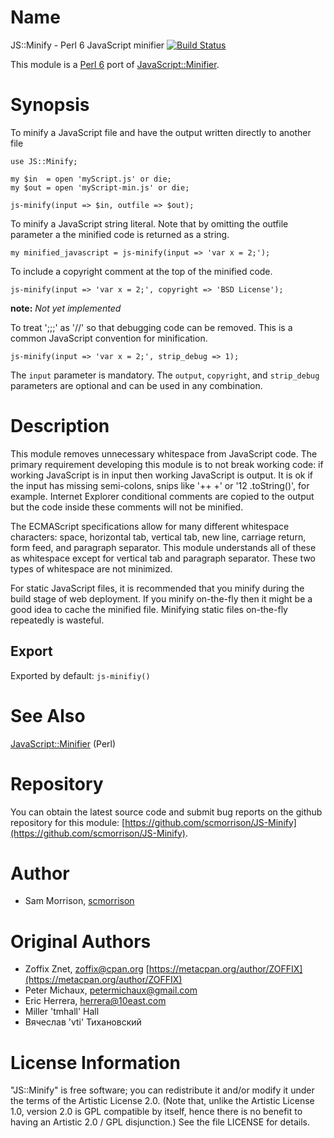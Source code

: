 # Name

JS::Minify - Perl 6 JavaScript minifier [![Build Status](https://travis-ci.org/scmorrison/JS-Minify.svg?branch=master)](https://travis-ci.org/scmorrison/JS-Minify)

This module is a [Perl 6](https://perl6.org) port of [JavaScript::Minifier](https://metacpan.org/pod/JavaScript::Minifier).

# Synopsis

To minify a JavaScript file and have the output written directly to another file

```perl6
use JS::Minify;

my $in  = open 'myScript.js' or die;
my $out = open 'myScript-min.js' or die;

js-minify(input => $in, outfile => $out);
```

To minify a JavaScript string literal. Note that by omitting the outfile parameter a the minified code is returned as a string.

```perl6
my minified_javascript = js-minify(input => 'var x = 2;');
```

To include a copyright comment at the top of the minified code.

```
js-minify(input => 'var x = 2;', copyright => 'BSD License');
```

**note:** _Not yet implemented_

To treat ';;;' as '//' so that debugging code can be removed. This is a common JavaScript convention for minification.

```perl6
js-minify(input => 'var x = 2;', strip_debug => 1);
```

The `input` parameter is mandatory. The `output`, `copyright`, and `strip_debug` parameters are optional and can be used in any combination.

# Description

This module removes unnecessary whitespace from JavaScript code. The primary requirement developing this module is to not break working code: if working JavaScript is in input then working JavaScript is output. It is ok if the input has missing semi-colons, snips like '++ +' or '12 .toString()', for example. Internet Explorer conditional comments are copied to the output but the code inside these comments will not be minified.

The ECMAScript specifications allow for many different whitespace characters: space, horizontal tab, vertical tab, new line, carriage return, form feed, and paragraph separator. This module understands all of these as whitespace except for vertical tab and paragraph separator. These two types of whitespace are not minimized.

For static JavaScript files, it is recommended that you minify during the build stage of web deployment. If you minify on-the-fly then it might be a good idea to cache the minified file. Minifying static files on-the-fly repeatedly is wasteful.

## Export

Exported by default: `js-minifiy()`

# See Also

[JavaScript::Minifier](https://metacpan.org/pod/JavaScript::Minifier) (Perl)

# Repository

You can obtain the latest source code and submit bug reports on the github repository for this module:
[https://github.com/scmorrison/JS-Minify](https://github.com/scmorrison/JS-Minify).

# Author

* Sam Morrison, [scmorrison](https://github.com/scmorrison/)

# Original Authors

* Zoffix Znet, <zoffix@cpan.org> [https://metacpan.org/author/ZOFFIX](https://metacpan.org/author/ZOFFIX)
* Peter Michaux, <petermichaux@gmail.com>
* Eric Herrera, <herrera@10east.com>
* Miller 'tmhall' Hall
* Вячеслав 'vti' Тихановский

# License Information

"JS::Minify" is free software; you can redistribute it and/or modify it under the terms of the Artistic License 2.0. (Note that, unlike the Artistic License 1.0, version 2.0 is GPL compatible by itself, hence there is no benefit to having an Artistic 2.0 / GPL disjunction.) See the file LICENSE for details.

